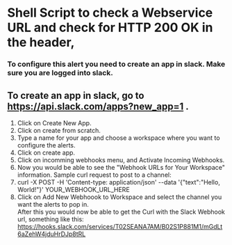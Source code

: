 # Shell Script to check a Webservice URL and check for HTTP 200 OK in the header,

### To configure this alert you need to create an app in slack. Make sure you are logged into slack.
## To create an app in slack, go to https://api.slack.com/apps?new_app=1 . 
1. Click on Create New App.  
2. Click on create from scratch.  
3. Type a name for your app and choose a workspace where you want to configure the alerts.  
4. Click on create app.  
5. Click on incomming webhooks menu, and Activate Incoming Webhooks.  
6. Now you would be able to see the "Webhook URLs for Your Workspace" information. Sample curl request to post to a channel:  
7. curl -X POST -H 'Content-type: application/json' --data '{"text":"Hello, World!"}' YOUR_WEBHOOK_URL_HERE  
8. Click on Add New Webhoook to Workspace and select the channel you want the alerts to pop in.  
After this you would now be able to get the Curl with the Slack Webhook url, something like this:  
https://hooks.slack.com/services/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